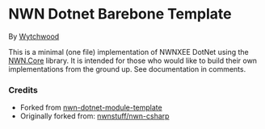 # NWN Dotnet Barebone Template #
By [Wytchwood](https://github.com/Wytchwood "Wytchwood")

This is a minimal (one file) implementation of NWNXEE DotNet using the [NWN.Core](https://github.com/nwn-dotnet/NWN.Core) library. It is intended for those who would like to build their own implementations from the ground up. See documentation in comments.

### Credits ###
* Forked from [nwn-dotnet-module-template](https://github.com/urothis/nwn-dotnet-module-template)
* Originally forked from: [nwnstuff/nwn-csharp](https://github.com/nwnstuff/nwn-csharp/)
